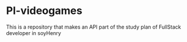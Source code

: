 # PI-videogames

This is a  repository that makes an API part of the study plan of FullStack developer in soyHenry
